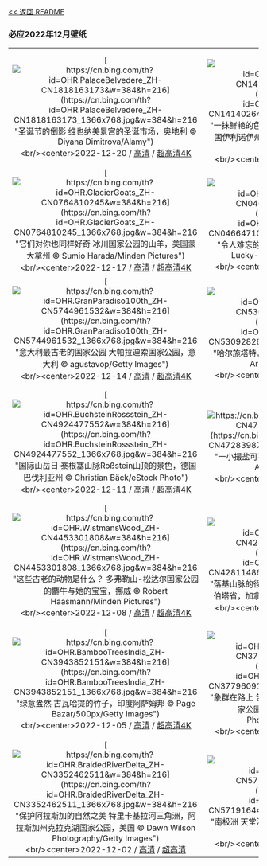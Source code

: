 [<< 返回 README](../../README.md)
### 必应2022年12月壁纸
||||
|:---:|:---:|:---:|
|[![https://cn.bing.com/th?id=OHR.PalaceBelvedere_ZH-CN1818163173&w=384&h=216](https://cn.bing.com/th?id=OHR.PalaceBelvedere_ZH-CN1818163173_1366x768.jpg&w=384&h=216 "圣诞节的倒影&#10;维也纳美景宫的圣诞市场，奥地利&#10;© Diyana Dimitrova/Alamy")](https://cn.bing.com/search?q=%e7%be%8e%e6%99%af%e5%ae%ab&form=hpcapt&mkt=zh-cn&filters=HpDate:"20221219_1600")<br/><center>2022-12-20 / [高清](https://cn.bing.com/th?id=OHR.PalaceBelvedere_ZH-CN1818163173_1920x1200.jpg&w=1920&h=1200) / [超高清4K](https://cn.bing.com/th?id=OHR.PalaceBelvedere_ZH-CN1818163173_UHD.jpg&w=3840&h=2160)<center/>|[![https://cn.bing.com/th?id=OHR.WinterberryBush_ZH-CN1414026440&w=384&h=216](https://cn.bing.com/th?id=OHR.WinterberryBush_ZH-CN1414026440_1366x768.jpg&w=384&h=216 "一抹鲜艳的色彩&#10;栖息在北美冬青上的北美红雀，美国伊利诺伊州&#10;© Richard and Susan Day/Danita Delimont")](https://cn.bing.com/search?q=%e5%8c%97%e7%be%8e%e7%ba%a2%e9%9b%80&form=hpcapt&mkt=zh-cn&filters=HpDate:"20221218_1600")<br/><center>2022-12-19 / [高清](https://cn.bing.com/th?id=OHR.WinterberryBush_ZH-CN1414026440_1920x1200.jpg&w=1920&h=1200) / [超高清4K](https://cn.bing.com/th?id=OHR.WinterberryBush_ZH-CN1414026440_UHD.jpg&w=3840&h=2160)<center/>|[![https://cn.bing.com/th?id=OHR.SouthBeach_ZH-CN0989287734&w=384&h=216](https://cn.bing.com/th?id=OHR.SouthBeach_ZH-CN0989287734_1366x768.jpg&w=384&h=216 "通往拉丁美洲的门户&#10;迈阿密南海滩，美国佛罗里达州&#10;© Claudia Uripos/eStock Photo")](https://cn.bing.com/search?q=%e8%bf%88%e9%98%bf%e5%af%86%e5%8d%97%e6%b5%b7%e6%bb%a9&form=hpcapt&mkt=zh-cn&filters=HpDate:"20221217_1600")<br/><center>2022-12-18 / [高清](https://cn.bing.com/th?id=OHR.SouthBeach_ZH-CN0989287734_1920x1200.jpg&w=1920&h=1200) / [超高清4K](https://cn.bing.com/th?id=OHR.SouthBeach_ZH-CN0989287734_UHD.jpg&w=3840&h=2160)<center/>|
|[![https://cn.bing.com/th?id=OHR.GlacierGoats_ZH-CN0764810245&w=384&h=216](https://cn.bing.com/th?id=OHR.GlacierGoats_ZH-CN0764810245_1366x768.jpg&w=384&h=216 "它们对你也同样好奇&#10;冰川国家公园的山羊，美国蒙大拿州&#10;© Sumio Harada/Minden Pictures")](https://cn.bing.com/search?q=%e9%9b%aa%e7%be%8a&form=hpcapt&mkt=zh-cn&filters=HpDate:"20221216_1600")<br/><center>2022-12-17 / [高清](https://cn.bing.com/th?id=OHR.GlacierGoats_ZH-CN0764810245_1920x1200.jpg&w=1920&h=1200) / [超高清4K](https://cn.bing.com/th?id=OHR.GlacierGoats_ZH-CN0764810245_UHD.jpg&w=3840&h=2160)<center/>|[![https://cn.bing.com/th?id=OHR.DudhsagarFallsGoa_ZH-CN0466471017&w=384&h=216](https://cn.bing.com/th?id=OHR.DudhsagarFallsGoa_ZH-CN0466471017_1366x768.jpg&w=384&h=216 "令人难忘的景色&#10;杜德萨加尔瀑布，印度果阿&#10;© Lucky-photographer/Getty Images")](https://cn.bing.com/search?q=%e6%9d%9c%e5%be%b7%e8%90%a8%e5%8a%a0%e5%b0%94%e7%80%91%e5%b8%83&form=hpcapt&mkt=zh-cn&filters=HpDate:"20221215_1600")<br/><center>2022-12-16 / [高清](https://cn.bing.com/th?id=OHR.DudhsagarFallsGoa_ZH-CN0466471017_1920x1200.jpg&w=1920&h=1200) / [超高清4K](https://cn.bing.com/th?id=OHR.DudhsagarFallsGoa_ZH-CN0466471017_UHD.jpg&w=3840&h=2160)<center/>|[![https://cn.bing.com/th?id=OHR.Borovets_ZH-CN5914681811&w=384&h=216](https://cn.bing.com/th?id=OHR.Borovets_ZH-CN5914681811_1366x768.jpg&w=384&h=216 "冬季仙境&#10;博罗韦茨，保加利亚&#10;© Grigor Ivanov/Cavan Images")](https://cn.bing.com/search?q=%e5%8d%9a%e7%bd%97%e9%9f%a6%e8%8c%a8&form=hpcapt&mkt=zh-cn&filters=HpDate:"20221214_1600")<br/><center>2022-12-15 / [高清](https://cn.bing.com/th?id=OHR.Borovets_ZH-CN5914681811_1920x1200.jpg&w=1920&h=1200) / [超高清4K](https://cn.bing.com/th?id=OHR.Borovets_ZH-CN5914681811_UHD.jpg&w=3840&h=2160)<center/>|
|[![https://cn.bing.com/th?id=OHR.GranParadiso100th_ZH-CN5744961532&w=384&h=216](https://cn.bing.com/th?id=OHR.GranParadiso100th_ZH-CN5744961532_1366x768.jpg&w=384&h=216 "意大利最古老的国家公园&#10;大帕拉迪索国家公园，意大利&#10;© agustavop/Getty Images")](https://cn.bing.com/search?q=%e5%a4%a7%e5%b8%95%e6%8b%89%e8%bf%aa%e7%b4%a2%e5%9b%bd%e5%ae%b6%e5%85%ac%e5%9b%ad&form=hpcapt&mkt=zh-cn&filters=HpDate:"20221213_1600")<br/><center>2022-12-14 / [高清](https://cn.bing.com/th?id=OHR.GranParadiso100th_ZH-CN5744961532_1920x1200.jpg&w=1920&h=1200) / [超高清4K](https://cn.bing.com/th?id=OHR.GranParadiso100th_ZH-CN5744961532_UHD.jpg&w=3840&h=2160)<center/>|[![https://cn.bing.com/th?id=OHR.InstagramHallstatt_ZH-CN5309282641&w=384&h=216](https://cn.bing.com/th?id=OHR.InstagramHallstatt_ZH-CN5309282641_1366x768.jpg&w=384&h=216 "哈尔施塔特，奥地利&#10;哈尔施塔特，奥地利&#10;© Jon Arnold Images Ltd/Alamy")](https://cn.bing.com/search?q=%e5%93%88%e5%b0%94%e6%96%bd%e5%a1%94%e7%89%b9&form=hpcapt&mkt=zh-cn&filters=HpDate:"20221212_1600")<br/><center>2022-12-13 / [高清](https://cn.bing.com/th?id=OHR.InstagramHallstatt_ZH-CN5309282641_1920x1200.jpg&w=1920&h=1200) / [超高清4K](https://cn.bing.com/th?id=OHR.InstagramHallstatt_ZH-CN5309282641_UHD.jpg&w=3840&h=2160)<center/>|[![https://cn.bing.com/th?id=OHR.PoinsettiaDay_ZH-CN5115071992&w=384&h=216](https://cn.bing.com/th?id=OHR.PoinsettiaDay_ZH-CN5115071992_1366x768.jpg&w=384&h=216 "假日色调&#10;一品红&#10;© Elizabeth Fernandez/Getty Images")](https://cn.bing.com/search?q=%e4%b8%80%e5%93%81%e7%ba%a2&form=hpcapt&mkt=zh-cn&filters=HpDate:"20221211_1600")<br/><center>2022-12-12 / [高清](https://cn.bing.com/th?id=OHR.PoinsettiaDay_ZH-CN5115071992_1920x1200.jpg&w=1920&h=1200) / [超高清4K](https://cn.bing.com/th?id=OHR.PoinsettiaDay_ZH-CN5115071992_UHD.jpg&w=3840&h=2160)<center/>|
|[![https://cn.bing.com/th?id=OHR.BuchsteinRossstein_ZH-CN4924477552&w=384&h=216](https://cn.bing.com/th?id=OHR.BuchsteinRossstein_ZH-CN4924477552_1366x768.jpg&w=384&h=216 "国际山岳日&#10;泰根塞山脉Roßstein山顶的景色，德国巴伐利亚州&#10;© Christian Bäck/eStock Photo")](https://cn.bing.com/search?q=%e5%be%b7%e5%9b%bd%e5%b7%b4%e4%bc%90%e5%88%a9%e4%ba%9a%e5%b7%9e&form=hpcapt&mkt=zh-cn&filters=HpDate:"20221210_1600")<br/><center>2022-12-11 / [高清](https://cn.bing.com/th?id=OHR.BuchsteinRossstein_ZH-CN4924477552_1920x1200.jpg&w=1920&h=1200) / [超高清4K](https://cn.bing.com/th?id=OHR.BuchsteinRossstein_ZH-CN4924477552_UHD.jpg&w=3840&h=2160)<center/>|[![https://cn.bing.com/th?id=OHR.SaltDesert_ZH-CN4728398785&w=384&h=216](https://cn.bing.com/th?id=OHR.SaltDesert_ZH-CN4728398785_1366x768.jpg&w=384&h=216 "一小撮盐可不够&#10;玻利维亚的乌尤尼盐沼&#10;© Theo Allofs/Minden Pictures")](https://cn.bing.com/search?q=%e4%b9%8c%e5%b0%a4%e5%b0%bc%e7%9b%90%e6%b2%bc&form=hpcapt&mkt=zh-cn&filters=HpDate:"20221209_1600")<br/><center>2022-12-10 / [高清](https://cn.bing.com/th?id=OHR.SaltDesert_ZH-CN4728398785_1920x1200.jpg&w=1920&h=1200) / [超高清4K](https://cn.bing.com/th?id=OHR.SaltDesert_ZH-CN4728398785_UHD.jpg&w=3840&h=2160)<center/>|[![https://cn.bing.com/th?id=OHR.NorwayMuskox_ZH-CN6137934745&w=384&h=216](https://cn.bing.com/th?id=OHR.NorwayMuskox_ZH-CN6137934745_1366x768.jpg&w=384&h=216 "这些古老的动物是什么？&#10;多弗勒山-松达尔国家公园的麝牛与她的宝宝，挪威&#10;© Robert Haasmann/Minden Pictures")](https://cn.bing.com/search?q=%e9%ba%9d%e7%89%9b&form=hpcapt&mkt=zh-cn&filters=HpDate:"20221208_1600")<br/><center>2022-12-09 / [高清](https://cn.bing.com/th?id=OHR.NorwayMuskox_ZH-CN6137934745_1920x1200.jpg&w=1920&h=1200) / [超高清4K](https://cn.bing.com/th?id=OHR.NorwayMuskox_ZH-CN6137934745_UHD.jpg&w=3840&h=2160)<center/>|
|[![https://cn.bing.com/th?id=OHR.WistmansWood_ZH-CN4453301808&w=384&h=216](https://cn.bing.com/th?id=OHR.WistmansWood_ZH-CN4453301808_1366x768.jpg&w=384&h=216 "这些古老的动物是什么？&#10;多弗勒山-松达尔国家公园的麝牛与她的宝宝，挪威&#10;© Robert Haasmann/Minden Pictures")](https://cn.bing.com/search?q=%e9%ba%9d%e7%89%9b&form=hpcapt&mkt=zh-cn&filters=HpDate:"20221207_1600")<br/><center>2022-12-08 / [高清](https://cn.bing.com/th?id=OHR.WistmansWood_ZH-CN4453301808_1920x1200.jpg&w=1920&h=1200) / [超高清4K](https://cn.bing.com/th?id=OHR.WistmansWood_ZH-CN4453301808_UHD.jpg&w=3840&h=2160)<center/>|[![https://cn.bing.com/th?id=OHR.TangleCreekFalls_ZH-CN4281148652&w=384&h=216](https://cn.bing.com/th?id=OHR.TangleCreekFalls_ZH-CN4281148652_1366x768.jpg&w=384&h=216 "落基山脉的径流&#10;贾斯珀国家公园纠结溪瀑布，阿尔伯塔省，加拿大&#10;© Jeff Foott/Minden Pictures")](https://cn.bing.com/search?q=%e8%b4%be%e6%96%af%e7%8f%80%e5%9b%bd%e5%ae%b6%e5%85%ac%e5%9b%ad&form=hpcapt&mkt=zh-cn&filters=HpDate:"20221206_1600")<br/><center>2022-12-07 / [高清](https://cn.bing.com/th?id=OHR.TangleCreekFalls_ZH-CN4281148652_1920x1200.jpg&w=1920&h=1200) / [超高清4K](https://cn.bing.com/th?id=OHR.TangleCreekFalls_ZH-CN4281148652_UHD.jpg&w=3840&h=2160)<center/>|[![https://cn.bing.com/th?id=OHR.GreatEgret_ZH-CN4088261519&w=384&h=216](https://cn.bing.com/th?id=OHR.GreatEgret_ZH-CN4088261519_1366x768.jpg&w=384&h=216 "白鹭亮羽&#10;大沼泽国家公园里的一只大白鹭，美国佛罗里达州&#10;© Troy Harrison/Getty Images")](https://cn.bing.com/search?q=%e5%a4%a7%e7%99%bd%e9%b9%ad&form=hpcapt&mkt=zh-cn&filters=HpDate:"20221205_1600")<br/><center>2022-12-06 / [高清](https://cn.bing.com/th?id=OHR.GreatEgret_ZH-CN4088261519_1920x1200.jpg&w=1920&h=1200) / [超高清4K](https://cn.bing.com/th?id=OHR.GreatEgret_ZH-CN4088261519_UHD.jpg&w=3840&h=2160)<center/>|
|[![https://cn.bing.com/th?id=OHR.BambooTreesIndia_ZH-CN3943852151&w=384&h=216](https://cn.bing.com/th?id=OHR.BambooTreesIndia_ZH-CN3943852151_1366x768.jpg&w=384&h=216 "绿意盎然&#10;古瓦哈提的竹子，印度阿萨姆邦&#10;© Page Bazar/500px/Getty Images")](https://cn.bing.com/search?q=%e5%8f%a4%e7%93%a6%e5%93%88%e6%8f%90&form=hpcapt&mkt=zh-cn&filters=HpDate:"20221204_1600")<br/><center>2022-12-05 / [高清](https://cn.bing.com/th?id=OHR.BambooTreesIndia_ZH-CN3943852151_1920x1200.jpg&w=1920&h=1200) / [超高清4K](https://cn.bing.com/th?id=OHR.BambooTreesIndia_ZH-CN3943852151_UHD.jpg&w=3840&h=2160)<center/>|[![https://cn.bing.com/th?id=OHR.KilimanjaroElephants_ZH-CN3779609103&w=384&h=216](https://cn.bing.com/th?id=OHR.KilimanjaroElephants_ZH-CN3779609103_1366x768.jpg&w=384&h=216 "象群在路上&#10;乞力马扎罗山附近的大象，安波塞利国家公园，肯尼亚&#10;© Diana Robinson Photography/Getty Images")](https://cn.bing.com/search?q=%e4%b9%9e%e5%8a%9b%e9%a9%ac%e6%89%8e%e7%bd%97&form=hpcapt&mkt=zh-cn&filters=HpDate:"20221203_1600")<br/><center>2022-12-04 / [高清](https://cn.bing.com/th?id=OHR.KilimanjaroElephants_ZH-CN3779609103_1920x1200.jpg&w=1920&h=1200) / [超高清4K](https://cn.bing.com/th?id=OHR.KilimanjaroElephants_ZH-CN3779609103_UHD.jpg&w=3840&h=2160)<center/>|[![https://cn.bing.com/th?id=OHR.MiamiDT_ZH-CN3528760113&w=384&h=216](https://cn.bing.com/th?id=OHR.MiamiDT_ZH-CN3528760113_1366x768.jpg&w=384&h=216 "在艺术天堂追逐夏天&#10;迈阿密海滩海洋大道，美国佛罗里达州&#10;© Matteo Colombo/Getty Images")](https://cn.bing.com/search?q=%e8%bf%88%e9%98%bf%e5%af%86%e6%b5%b7%e6%bb%a9%e6%b5%b7%e6%b4%8b%e5%a4%a7%e9%81%93&form=hpcapt&mkt=zh-cn&filters=HpDate:"20221202_1600")<br/><center>2022-12-03 / [高清](https://cn.bing.com/th?id=OHR.MiamiDT_ZH-CN3528760113_1920x1200.jpg&w=1920&h=1200) / [超高清4K](https://cn.bing.com/th?id=OHR.MiamiDT_ZH-CN3528760113_UHD.jpg&w=3840&h=2160)<center/>|
|[![https://cn.bing.com/th?id=OHR.BraidedRiverDelta_ZH-CN3352462511&w=384&h=216](https://cn.bing.com/th?id=OHR.BraidedRiverDelta_ZH-CN3352462511_1366x768.jpg&w=384&h=216 "保护阿拉斯加的自然之美&#10;特里卡基拉河三角洲，阿拉斯加州克拉克湖国家公园，美国&#10;© Dawn Wilson Photography/Getty Images")](https://cn.bing.com/search?q=%e9%98%bf%e6%8b%89%e6%96%af%e5%8a%a0%e5%b7%9e%e5%85%8b%e6%8b%89%e5%85%8b%e6%b9%96%e5%9b%bd%e5%ae%b6%e5%85%ac%e5%9b%ad&form=hpcapt&mkt=zh-cn&filters=HpDate:"20221201_1600")<br/><center>2022-12-02 / [高清](https://cn.bing.com/th?id=OHR.BraidedRiverDelta_ZH-CN3352462511_1920x1200.jpg&w=1920&h=1200) / [超高清](https://cn.bing.com/th?id=OHR.BraidedRiverDelta_ZH-CN3352462511_UHD.jpg)<center/>|[![https://cn.bing.com/th?id=OHR.AntarcticaDay_ZH-CN5719164468&w=384&h=216](https://cn.bing.com/th?id=OHR.AntarcticaDay_ZH-CN5719164468_1366x768.jpg&w=384&h=216 "南极洲&#10;天堂湾，南极洲&#10;© SinghaphanAllB/Getty Images")](https://cn.bing.com/search?q=%e5%8d%97%e6%9e%81%e6%b4%b2&form=hpcapt&mkt=zh-cn&filters=HpDate:"20221130_1600")<br/><center>2022-12-01 / [高清](https://cn.bing.com/th?id=OHR.AntarcticaDay_ZH-CN5719164468_1920x1200.jpg&w=1920&h=1200) / [超高清4K](https://cn.bing.com/th?id=OHR.AntarcticaDay_ZH-CN5719164468_UHD.jpg&w=3840&h=2160)<center/>